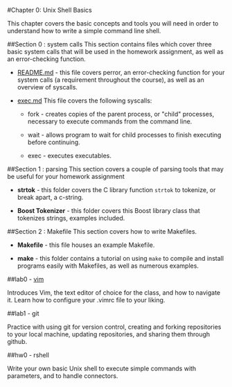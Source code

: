 #Chapter 0: Unix Shell Basics

This chapter covers the basic concepts and tools you will need in order to understand how to write a simple command line shell.  

##Section 0 : system calls
This section contains files which cover three basic system calls that will be used in the homework assignment, as well as an error-checking function. 
 
* [README.md](./section0-system-calls/README.md) - this file covers perror, an error-checking function for your system calls (a requirement throughout the course), as well as an overview of syscalls.

* [exec.md](./section0-system-calls/exec.md) 
This file covers the following syscalls:

	* fork - creates copies of the parent process, or "child" processes, necessary to execute commands from the command line.

	* wait - allows program to wait for child processes to finish executing before continuing.

	* exec -  executes executables. 

##Section 1 : parsing
This section covers a couple of parsing tools that may be useful for your homework assignment

*  **strtok** - 
this folder covers the C library function ```strtok``` to tokenize, or break apart, a c-string.

*  **Boost Tokenizer** - 
this folder covers this Boost library class that tokenizes strings, examples included.

##Section 2 : Makefile
This section covers how to write Makefiles.

* **Makefile** - 
this file houses an example Makefile.

* **make** - 
this folder contains a tutorial on using ```make``` to compile and install programs easily with Makefiles, as well as numerous examples.

##lab0 - [vim](./lab0-vim)

Introduces Vim, the text editor of choice for the class, and how to navigate it. Learn how to configure your .vimrc file to your liking. 

##lab1 - git

Practice with using git for version control, creating and forking repositories to your local machine, updating repositories, and sharing them through github.

##hw0 - rshell

Write your own basic Unix shell to execute simple commands with parameters, and to handle connectors.

